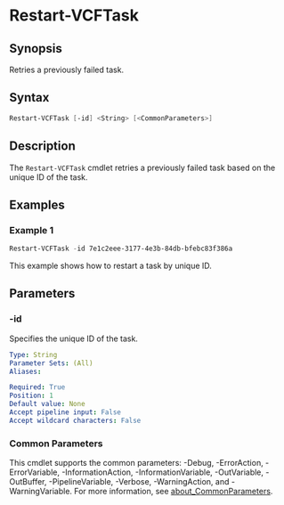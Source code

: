# Restart-VCFTask

## Synopsis

Retries a previously failed task.

## Syntax

```powershell
Restart-VCFTask [-id] <String> [<CommonParameters>]
```

## Description

The `Restart-VCFTask` cmdlet retries a previously failed task based on the unique ID of the task.

## Examples

### Example 1

```powershell
Restart-VCFTask -id 7e1c2eee-3177-4e3b-84db-bfebc83f386a
```

This example shows how to restart a task by unique ID.

## Parameters

### -id

Specifies the unique ID of the task.

```yaml
Type: String
Parameter Sets: (All)
Aliases:

Required: True
Position: 1
Default value: None
Accept pipeline input: False
Accept wildcard characters: False
```

### Common Parameters

This cmdlet supports the common parameters: -Debug, -ErrorAction, -ErrorVariable, -InformationAction, -InformationVariable, -OutVariable, -OutBuffer, -PipelineVariable, -Verbose, -WarningAction, and -WarningVariable. For more information, see [about_CommonParameters](http://go.microsoft.com/fwlink/?LinkID=113216).
